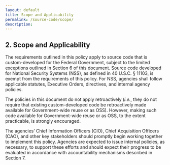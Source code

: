 ```yaml
---
layout: default
title: Scope and Applicability
permalink: /source-code/scope/
description: 
---
```


## 2. Scope and Applicability

The requirements outlined in this policy apply to source code that is custom-developed for the Federal Government, subject to the limited exceptions outlined in Section 6 of this document. Source code developed for National Security Systems (NSS), as defined in 40 U.S.C. § 11103, is exempt from the requirements of this policy. For NSS, agencies shall follow applicable statutes, Executive Orders, directives, and internal agency policies.

The policies in this document do not apply retroactively (<em>i.e.</em>, they do not require that existing custom-developed code be retroactively made available for Government-wide reuse or as OSS). However, making such code available for Government-wide reuse or as OSS, to the extent practicable, is strongly encouraged. 

The agencies’ Chief Information Officers (CIO), Chief Acquisition Officers (CAO), and other key stakeholders should promptly begin working together to implement this policy. Agencies are expected to issue internal policies, as necessary, to support these efforts and should expect their progress to be evaluated in accordance with accountability mechanisms described in Section 7.
